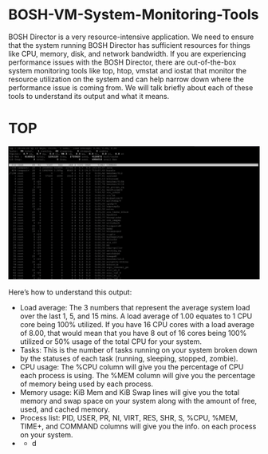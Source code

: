 # BOSH-VM-System-Monitoring-Tools

BOSH Director is a very resource-intensive application. We need to ensure that the system running BOSH Director has sufficient resources for things like CPU, memory, disk, and network bandwidth. If you are experiencing performance issues with the BOSH Director, there are out-of-the-box system monitoring tools like top, htop, vmstat and iostat that monitor the resource utilization on the system and can help narrow down where the performance issue is coming from. We will talk briefly about each of these tools to understand its output and what it means.

# TOP 
![Alt text](img/top.png)

Here’s how to understand this output:

+ Load average: The 3 numbers that represent the average system load over the last 1, 5, and 15 mins. A load average of 1.00 equates to 1 CPU core being 100% utilized. If you have 16 CPU cores with a load average of 8.00, that would mean that you have 8 out of 16 cores being 100% utilized or 50% usage of the total CPU for your system.
+ Tasks: This is the number of tasks running on your system broken down by the statuses of each task (running, sleeping, stopped, zombie).
+ CPU usage: The %CPU column will give you the percentage of CPU each process is using. The %MEM column will give you the percentage of memory being used by each process.
+ Memory usage: KiB Mem and KiB Swap lines will give you the total memory and swap space on your system along with the amount of free, used, and cached memory.
+ Process list: PID, USER, PR, NI, VIRT, RES, SHR, S, %CPU, %MEM, TIME+, and COMMAND columns will give you the info. on each process on your system. 
+ + d

